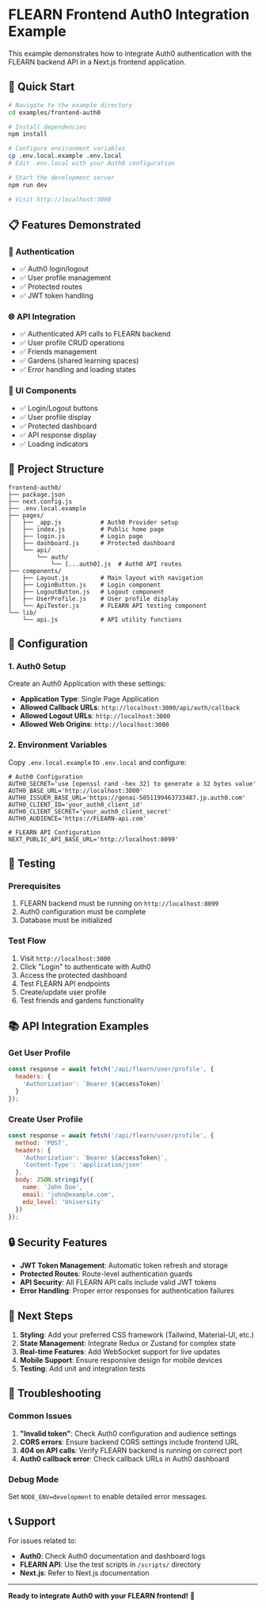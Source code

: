 # FLEARN Frontend Auth0 Integration Example

This example demonstrates how to integrate Auth0 authentication with the FLEARN backend API in a Next.js frontend application.

## 🚀 Quick Start

```bash
# Navigate to the example directory
cd examples/frontend-auth0

# Install dependencies
npm install

# Configure environment variables
cp .env.local.example .env.local
# Edit .env.local with your Auth0 configuration

# Start the development server
npm run dev

# Visit http://localhost:3000
```

## 📋 Features Demonstrated

### 🔐 Authentication
- ✅ Auth0 login/logout
- ✅ User profile management
- ✅ Protected routes
- ✅ JWT token handling

### 🌐 API Integration
- ✅ Authenticated API calls to FLEARN backend
- ✅ User profile CRUD operations
- ✅ Friends management
- ✅ Gardens (shared learning spaces)
- ✅ Error handling and loading states

### 🎨 UI Components
- ✅ Login/Logout buttons
- ✅ User profile display
- ✅ Protected dashboard
- ✅ API response display
- ✅ Loading indicators

## 📁 Project Structure

```
frontend-auth0/
├── package.json
├── next.config.js
├── .env.local.example
├── pages/
│   ├── _app.js           # Auth0 Provider setup
│   ├── index.js          # Public home page
│   ├── login.js          # Login page
│   ├── dashboard.js      # Protected dashboard
│   └── api/
│       └── auth/
│           └── [...auth0].js  # Auth0 API routes
├── components/
│   ├── Layout.js         # Main layout with navigation
│   ├── LoginButton.js    # Login component
│   ├── LogoutButton.js   # Logout component
│   ├── UserProfile.js    # User profile display
│   └── ApiTester.js      # FLEARN API testing component
└── lib/
    └── api.js            # API utility functions
```

## 🔧 Configuration

### 1. Auth0 Setup
Create an Auth0 Application with these settings:
- **Application Type**: Single Page Application
- **Allowed Callback URLs**: `http://localhost:3000/api/auth/callback`
- **Allowed Logout URLs**: `http://localhost:3000`
- **Allowed Web Origins**: `http://localhost:3000`

### 2. Environment Variables
Copy `.env.local.example` to `.env.local` and configure:

```env
# Auth0 Configuration
AUTH0_SECRET='use [openssl rand -hex 32] to generate a 32 bytes value'
AUTH0_BASE_URL='http://localhost:3000'
AUTH0_ISSUER_BASE_URL='https://genai-5051199463733487.jp.auth0.com'
AUTH0_CLIENT_ID='your_auth0_client_id'
AUTH0_CLIENT_SECRET='your_auth0_client_secret'
AUTH0_AUDIENCE='https://FLEARN-api.com'

# FLEARN API Configuration
NEXT_PUBLIC_API_BASE_URL='http://localhost:8099'
```

## 🧪 Testing

### Prerequisites
1. FLEARN backend must be running on `http://localhost:8099`
2. Auth0 configuration must be complete
3. Database must be initialized

### Test Flow
1. Visit `http://localhost:3000`
2. Click "Login" to authenticate with Auth0
3. Access the protected dashboard
4. Test FLEARN API endpoints
5. Create/update user profile
6. Test friends and gardens functionality

## 📚 API Integration Examples

### Get User Profile
```javascript
const response = await fetch('/api/flearn/user/profile', {
  headers: {
    'Authorization': `Bearer ${accessToken}`
  }
});
```

### Create User Profile
```javascript
const response = await fetch('/api/flearn/user/profile', {
  method: 'POST',
  headers: {
    'Authorization': `Bearer ${accessToken}`,
    'Content-Type': 'application/json'
  },
  body: JSON.stringify({
    name: 'John Doe',
    email: 'john@example.com',
    edu_level: 'University'
  })
});
```

## 🔒 Security Features

- **JWT Token Management**: Automatic token refresh and storage
- **Protected Routes**: Route-level authentication guards
- **API Security**: All FLEARN API calls include valid JWT tokens
- **Error Handling**: Proper error responses for authentication failures

## 🎯 Next Steps

1. **Styling**: Add your preferred CSS framework (Tailwind, Material-UI, etc.)
2. **State Management**: Integrate Redux or Zustand for complex state
3. **Real-time Features**: Add WebSocket support for live updates
4. **Mobile Support**: Ensure responsive design for mobile devices
5. **Testing**: Add unit and integration tests

## 🐛 Troubleshooting

### Common Issues
1. **"Invalid token"**: Check Auth0 configuration and audience settings
2. **CORS errors**: Ensure backend CORS settings include frontend URL
3. **404 on API calls**: Verify FLEARN backend is running on correct port
4. **Auth0 callback error**: Check callback URLs in Auth0 dashboard

### Debug Mode
Set `NODE_ENV=development` to enable detailed error messages.

## 📞 Support

For issues related to:
- **Auth0**: Check Auth0 documentation and dashboard logs
- **FLEARN API**: Use the test scripts in `/scripts/` directory
- **Next.js**: Refer to Next.js documentation

---

**Ready to integrate Auth0 with your FLEARN frontend!** 🚀
